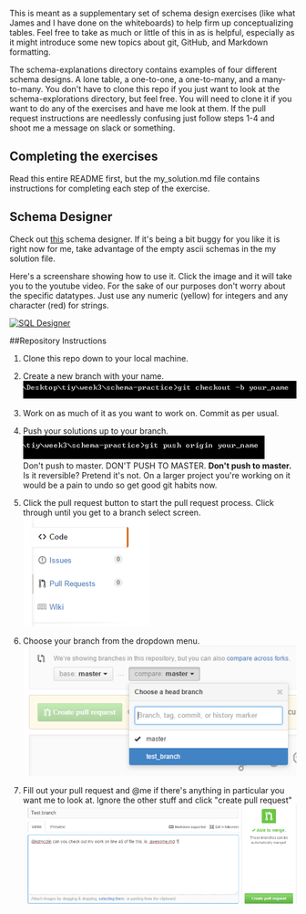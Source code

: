 This is meant as a supplementary set of schema design exercises (like what James and I have done on the whiteboards) to help firm up conceptualizing tables.  Feel free to take as much or little of this in as is helpful, especially as it might introduce some new topics about git, GitHub, and Markdown formatting.  

The schema-explanations directory contains examples of four different schema designs.  A lone table, a one-to-one, a one-to-many, and a many-to-many.  You don't have to clone this repo if you just want to look at the schema-explorations directory, but feel free.  You will need to clone it if you want to do any of the exercises and have me look at them.  If the pull request instructions are needlessly confusing just follow steps 1-4 and shoot me a message on slack or something.

## Completing the exercises
Read this entire README first, but the my_solution.md file contains instructions for completing each step of the exercise.

## Schema Designer
Check out [this](http://ondras.zarovi.cz/sql/demo/) schema designer.  If it's being a bit buggy for you like it is right now for me, take advantage of the empty ascii schemas in the my solution file.  

Here's a screenshare showing how to use it.  Click the image and it will take you to the youtube video.  For the sake of our purposes don't worry about the specific datatypes.  Just use any numeric (yellow) for integers and any character (red) for strings.

[![SQL Designer](http://img.youtube.com/vi/6ZawaYDkqNs/0.jpg)](http://youtu.be/6ZawaYDkqNs)

##Repository Instructions
1.  Clone this repo down to your local machine.

2.  Create a new branch with your name.
![Branch me](img/branchinstructions.png)

3.  Work on as much of it as you want to work on.  Commit as per usual.

4.  Push your solutions up to your branch.
![Don't Push to Master](img/dontpushtomaster.png)  
Don't push to master.  DON'T PUSH TO MASTER.  **Don't push to master.**
Is it reversible?  Pretend it's not.  On a larger project you're working on it would be a pain to undo so get good git habits now.

5.  Click the pull request button to start the pull request process.  Click through until you get to a branch select screen.  
![Pull Request](img/pr.png)

6.  Choose your branch from the dropdown menu.
![Test Branch](img/testbranch.png)

7.  Fill out your pull request and @me if there's anything in particular you want me to look at.  Ignore the other stuff and click "create pull request"
![Pull Request Example](img/prfilled.png)